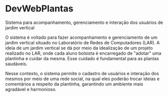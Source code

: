 # DevWebPlantas
Sistema para acompanhamento, gerenciamento e interação dos usuários de jardim vertical 

O sistema é voltado para fazer acompanhamento e gerenciamento de um jardim vertical situado no Laboratório de Redes de Computadores (LAR).
A ideia de um jardim vertical se dá por meio da idealização de um projeto realizado no LAR, onde cada aluno bolsista é encarregado de "adotar" uma plantinha e cuidar da mesma. Esse cuidado é fundamental para as plantas saudáveis. 

Nesse contexto, o sistema permite o cadastro de usuários e interação dos mesmos por meio de uma rede social, na qual eles poderão trocar ideias e comentários a respeito da plantinha, garantindo um ambiente mais agradável e harmonioso.   
 
